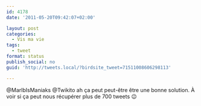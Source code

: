 ```yaml
---
id: 4178
date: '2011-05-20T09:42:07+02:00'

layout: post
categories:
  - Vis ma vie
tags:
  - tweet
format: status
publish_social: no
guid: 'http://tweets.local/?birdsite_tweet=71511008606298113'

---
```


@MarlbIsManiaks @Twikito ah ça peut peut-être être une bonne solution. À voir si ça peut nous récupérer plus de 700 tweets 😉